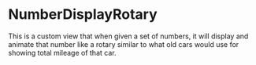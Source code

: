 # NumberDisplayRotary
This is a custom view that when given a set of numbers, it will display and animate that number like a rotary similar to what old cars would use for showing total mileage of that car.
